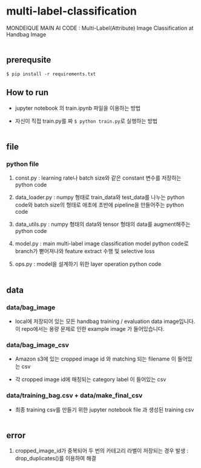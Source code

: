 # multi-label-classification
MONDEIQUE MAIN AI CODE : Multi-Label(Attribute) Image Classification at Handbag Image
<br></br>
## prerequsite
```
$ pip install -r requirements.txt
```
## How to run
- jupyter notebook 의 train.ipynb 파일을 이용하는 방법

- 자신이 직접 train.py를 짜 ```$ python train.py```로 실행하는 방법
<br></br>
## file

### python file


1. const.py : learning rate나 batch size와 같은 constant 변수를 저장하는 python code

2. data_loader.py : numpy 형태로 train_data와 test_data를 나누는 python code와 batch size의 형태로 애초에 초반에 pipeline을 만들어주는 python code

3. data_utils.py : numpy 형태의 data와 tensor 형태의 data를 augment해주는 python code

4. model.py : main multi-label image classification model python code로 branch가 뻗어져나와 feature extract 수행 및 selective loss

5. ops.py : model을 설계하기 위한 layer operation python code
<br></br>
## data 

### data/bag_image

- local에 저장되어 있는 모든 handbag training / evaluation data image입니다. 이 repo에서는 용량 문제로 인한 example image 가 들어있습니다.

### data/bag_image_csv

- Amazon s3에 있는 cropped image id 와 matching 되는 filename 이 들어있는 csv

- 각 cropped image id에 매칭되는 category label 이 들어있는 csv

### data/training_bag.csv + data/make_final_csv

- 최종 training csv를 만들기 위한 jupyter notebook file 과 생성된 training csv
<br></br>
## error

1. cropped_image_id가 중복되어 두 번의 카테고리 라벨이 저장되는 경우 발생 : drop_duplicates()를 이용하여 해결
